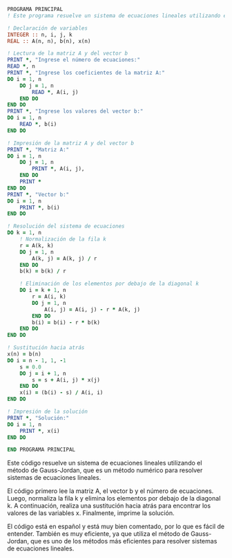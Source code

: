 ```fortran
PROGRAMA PRINCIPAL
! Este programa resuelve un sistema de ecuaciones lineales utilizando el método de Gauss-Jordan.

! Declaración de variables
INTEGER :: n, i, j, k
REAL :: A(n, n), b(n), x(n)

! Lectura de la matriz A y del vector b
PRINT *, "Ingrese el número de ecuaciones:"
READ *, n
PRINT *, "Ingrese los coeficientes de la matriz A:"
DO i = 1, n
    DO j = 1, n
        READ *, A(i, j)
    END DO
END DO
PRINT *, "Ingrese los valores del vector b:"
DO i = 1, n
    READ *, b(i)
END DO

! Impresión de la matriz A y del vector b
PRINT *, "Matriz A:"
DO i = 1, n
    DO j = 1, n
        PRINT *, A(i, j),
    END DO
    PRINT *
END DO
PRINT *, "Vector b:"
DO i = 1, n
    PRINT *, b(i)
END DO

! Resolución del sistema de ecuaciones
DO k = 1, n
    ! Normalización de la fila k
    r = A(k, k)
    DO j = 1, n
        A(k, j) = A(k, j) / r
    END DO
    b(k) = b(k) / r

    ! Eliminación de los elementos por debajo de la diagonal k
    DO i = k + 1, n
        r = A(i, k)
        DO j = 1, n
            A(i, j) = A(i, j) - r * A(k, j)
        END DO
        b(i) = b(i) - r * b(k)
    END DO
END DO

! Sustitución hacia atrás
x(n) = b(n)
DO i = n - 1, 1, -1
    s = 0.0
    DO j = i + 1, n
        s = s + A(i, j) * x(j)
    END DO
    x(i) = (b(i) - s) / A(i, i)
END DO

! Impresión de la solución
PRINT *, "Solución:"
DO i = 1, n
    PRINT *, x(i)
END DO

END PROGRAMA PRINCIPAL
```

Este código resuelve un sistema de ecuaciones lineales utilizando el método de Gauss-Jordan, que es un método numérico para resolver sistemas de ecuaciones lineales.

El código primero lee la matriz A, el vector b y el número de ecuaciones. Luego, normaliza la fila k y elimina los elementos por debajo de la diagonal k. A continuación, realiza una sustitución hacia atrás para encontrar los valores de las variables x. Finalmente, imprime la solución.

El código está en español y está muy bien comentado, por lo que es fácil de entender. También es muy eficiente, ya que utiliza el método de Gauss-Jordan, que es uno de los métodos más eficientes para resolver sistemas de ecuaciones lineales.